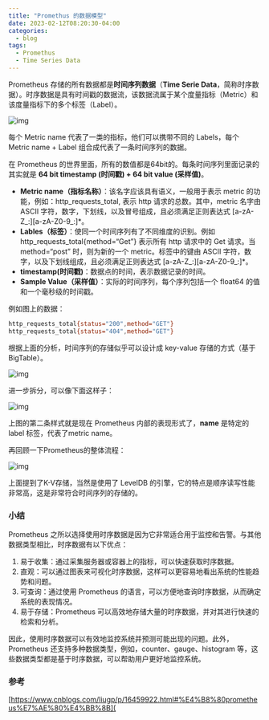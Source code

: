 ```yaml
---
title: "Promethus 的数据模型"
date: 2023-02-12T08:20:30-04:00
categories:
  - blog
tags:
  - Promethus
  - Time Series Data
---
```


Prometheus 存储的所有数据都是**时间序列数据**（**Time Serie Data**，简称时序数据）。时序数据是具有时间戳的数据流，该数据流属于某个度量指标（Metric）和该度量指标下的多个标签（Label）。

![img](https://img2022.cnblogs.com/blog/1601821/202207/1601821-20220708232146655-390217774.png)

每个 Metric name 代表了一类的指标，他们可以携带不同的 Labels，每个 Metric name + Label 组合成代表了一条时间序列的数据。

在 Prometheus 的世界里面，所有的数值都是64bit的。每条时间序列里面记录的其实就是 **64 bit timestamp (时间戳) + 64 bit value (采样值)**。

- **Metric name（指标名称）**：该名字应该具有语义，一般用于表示 metric 的功能，例如：http_requests_total, 表示 http 请求的总数。其中，metric 名字由 ASCII 字符，数字，下划线，以及冒号组成，且必须满足正则表达式 [a-zA-Z_:][a-zA-Z0-9_:]*。
- **Lables（标签）**：使同一个时间序列有了不同维度的识别。例如 http_requests_total{method=“Get”} 表示所有 http 请求中的 Get 请求。当 method=“post” 时，则为新的一个 metric。标签中的键由 ASCII 字符，数字，以及下划线组成，且必须满足正则表达式 [a-zA-Z_:][a-zA-Z0-9_:]*。
- **timestamp(时间戳)**：数据点的时间，表示数据记录的时间。
- **Sample Value（采样值）**：实际的时间序列，每个序列包括一个 float64 的值和一个毫秒级的时间戳。

例如图上的数据：

```bash
http_requests_total{status="200",method="GET"}
http_requests_total{status="404",method="GET"}
```

根据上面的分析，时间序列的存储似乎可以设计成 key-value 存储的方式（基于BigTable）。

![img](https://img2022.cnblogs.com/blog/1601821/202207/1601821-20220708232200733-757921525.png)

进一步拆分，可以像下面这样子：

![img](https://img2022.cnblogs.com/blog/1601821/202207/1601821-20220708232212502-2062186293.png)

上图的第二条样式就是现在 Prometheus 内部的表现形式了，__name__ 是特定的 label 标签，代表了metric name。

再回顾一下Prometheus的整体流程：

![img](https://img2022.cnblogs.com/blog/1601821/202207/1601821-20220708232224367-411304706.png)

上面提到了K-V存储，当然是使用了 LevelDB 的引擎，它的特点是顺序读写性能非常高，这是非常符合时间序列的存储的。



### 小结

Prometheus 之所以选择使用时序数据是因为它非常适合用于监控和告警。与其他数据类型相比，时序数据有以下优点：

1. 易于收集：通过采集服务器或容器上的指标，可以快速获取时序数据。
2. 直观：可以通过图表来可视化时序数据，这样可以更容易地看出系统的性能趋势和问题。
3. 可查询：通过使用 Prometheus 的语言，可以方便地查询时序数据，从而确定系统的表现情况。
4. 易于存储：Prometheus 可以高效地存储大量的时序数据，并对其进行快速的检索和分析。

因此，使用时序数据可以有效地监控系统并预测可能出现的问题。此外，Prometheus 还支持多种数据类型，例如，counter、gauge、histogram 等，这些数据类型都是基于时序数据，可以帮助用户更好地监控系统。

### 参考

[https://www.cnblogs.com/liugp/p/16459922.html#%E4%B8%80prometheus%E7%AE%80%E4%BB%8B](